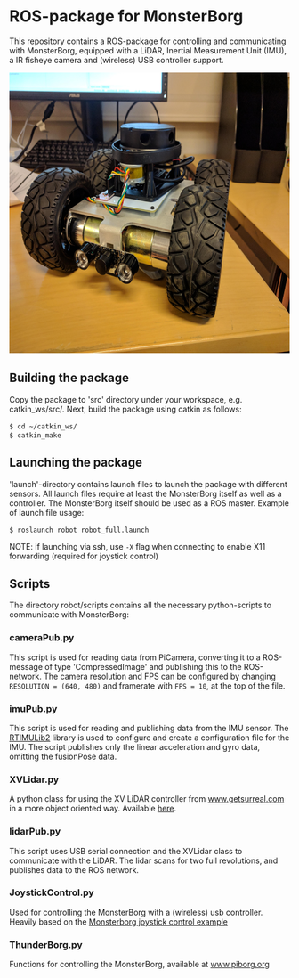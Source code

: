 # ROS-package for MonsterBorg
This repository contains a ROS-package for controlling and communicating with MonsterBorg, equipped with a LiDAR, Inertial Measurement Unit (IMU), a IR fisheye camera and (wireless) USB controller support.

<img src="images/MBorg.jpg" alt="MonsterBorg equipped with 
Lidar/IMU/Camera"
title="MonsterBorg equipped with Lidar/IMU/Camera" width="672" height="504"/>

## Building the package
Copy the package to 'src' directory under your workspace, e.g. catkin_ws/src/. Next, build the package using catkin as follows:

```console
$ cd ~/catkin_ws/
$ catkin_make
```
## Launching the package
'launch'-directory contains launch files to launch the package with different sensors. All launch files require at least the MonsterBorg itself as well as a controller. The MonsterBorg itself should be used as a ROS master.
Example of launch file usage:

```console
$ roslaunch robot robot_full.launch
```
NOTE: if launching via ssh, use ```-X``` flag when connecting to enable X11 forwarding (required for joystick control)

## Scripts
The directory robot/scripts contains all the necessary python-scripts to communicate with MonsterBorg:
### cameraPub.py
This script is used for reading data from PiCamera, converting it to a ROS-message of type 'CompressedImage' and publishing this to the ROS-network. The camera resolution and FPS can be configured by changing ```RESOLUTION = (640, 480)``` and framerate with ```FPS = 10```, at the top of the file. 
### imuPub.py
This script is used for reading and publishing data from the IMU sensor. The [RTIMULib2](https://github.com/RTIMULib/RTIMULib2) library is used to configure and create a configuration file for the IMU. The script publishes only the linear acceleration and gyro data, omitting the fusionPose data.
### XVLidar.py
A python class for using the XV LiDAR controller from www.getsurreal.com in a more object oriented way. Available [here](https://github.com/tapioho/XVLidar).
### lidarPub.py
This script uses USB serial connection and the XVLidar class to communicate with the LiDAR. The lidar scans for two full revolutions, and publishes data to the ROS network.
### JoystickControl.py
Used for controlling the MonsterBorg with a (wireless) usb controller. Heavily based on the [Monsterborg joystick control example](https://www.piborg.org/blog/build/monsterborg-build/monsterborg-examples-joystick-control)
### ThunderBorg.py
Functions for controlling the MonsterBorg, available at www.piborg.org
